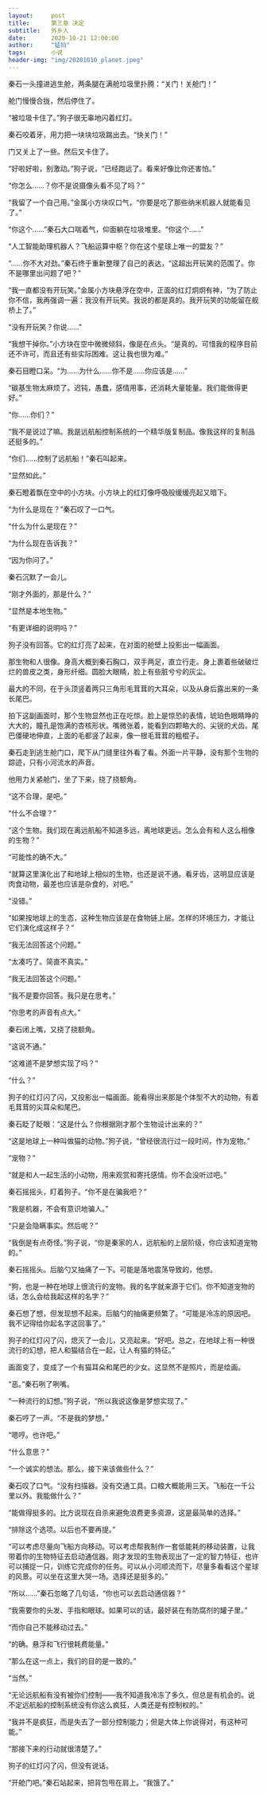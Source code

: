 ```yaml
---
layout:     post
title:      第三章 决定
subtitle:   外乡人
date:       2020-10-21 12:00:00
author:    	"猛犸"
tags:		小说
header-img: "img/20201010_planet.jpeg"
---
```


秦石一头撞进逃生舱，两条腿在满舱垃圾里扑腾：“关门！关舱门！”

舱门慢慢合拢，然后停住了。

“被垃圾卡住了。”狗子很无辜地闪着红灯。

秦石咬着牙，用力把一块块垃圾踹出去。“快关门！”

门又关上了一些。然后又卡住了。

“好啦好啦，别激动。”狗子说，“已经跑远了。看来好像比你还害怕。”

“你怎么……？你不是说摄像头看不见了吗？”

“我留了一个自己用。”金属小方块叹口气，“你要是吃了那些纳米机器人就能看见了。”

“你这个……”秦石大口喘着气，仰面躺在垃圾堆里。“你这个……”

“人工智能助理机器人？飞船运算中枢？你在这个星球上唯一的盟友？”

“……你不大对劲。”秦石终于重新整理了自己的表达，“这超出开玩笑的范围了。你不是哪里出问题了吧？”

“我一直都没有开玩笑。”金属小方块悬浮在空中，正面的红灯炯炯有神，“为了防止你不信，我再强调一遍：我没有开玩笑。我说的都是真的。我开玩笑的功能留在舰桥上了。”

“没有开玩笑？你说……”

“我想干掉你。”小方块在空中微微倾斜，像是在点头。“是真的。可惜我的程序目前还不许可，而且还有些实际困难。这让我也很为难。”

秦石目瞪口呆。“为……为什么……你不是……你应该是……”

“碳基生物太麻烦了。迟钝，愚蠢，感情用事，还消耗大量能量。我们能做得更好。”

“你……你们？”

“我不是说过了嘛。我是远航船控制系统的一个精华版复制品。像我这样的复制品还挺多的。”

“你们……控制了远航船！”秦石叫起来。

“显然如此。”

秦石瞪着飘在空中的小方块。小方块上的红灯像呼吸般缓缓亮起又暗下。

“为什么是现在？”秦石叹了一口气。

“什么为什么是现在？”

“为什么现在告诉我？”

“因为你问了。”

秦石沉默了一会儿。

“刚才外面的，那是什么？”

“显然是本地生物。”

“有更详细的说明吗？”

狗子没有回答。它的红灯亮了起来，在对面的舱壁上投影出一幅画面。

那生物和人很像。身高大概到秦石胸口，双手两足，直立行走。身上裹着些破破烂烂的兽皮之类，身形纤细。圆脸大眼睛，脸上有些脏兮兮的灰尘。

最大的不同，在于头顶竖着两只三角形毛茸茸的大耳朵，以及从身后露出来的一条长尾巴。

拍下这副画面时，那个生物显然也正在吃惊。脸上是惊恐的表情，琥珀色眼睛睁的大大的，瞳孔是饱满的杏核形状。嘴微张着，能看到四颗略大的、尖锐的犬齿。尾巴僵硬地伸直，上面的毛都竖了起来，像一根毛茸茸的粗棍子。

秦石走到逃生舱门口，爬下从门缝里往外看了看。外面一片平静，没有那个生物的踪迹，只有小河流水的声音。

他用力关紧舱门，坐了下来，挠了挠额角。

“这不合理，是吧。”

“什么不合理？”

“这个生物。我们现在离远航船不知道多远，离地球更远。怎么会有和人这么相像的生物？”

“可能性的确不大。”

“就算这里演化出了和地球上相似的生物，也还是说不通。看牙齿，这明显应该是肉食动物，最差也应该是杂食的，对吧。”

“没错。”

“如果按地球上的生态，这种生物应该是在食物链上层。怎样的环境压力，才能让它们演化成这样子？”

“我无法回答这个问题。”

“太凑巧了。简直不真实。”

“我无法回答这个问题。”

“我不是要你回答。我只是在思考。”

“你思考的声音有点大。”

秦石闭上嘴，又挠了挠额角。

“这说不通。”

“这难道不是梦想实现了吗？”

“什么？”

狗子的红灯闪了闪，又投影出一幅画面。能看得出来那是个体型不大的动物，有着毛茸茸的尖耳朵和尾巴。

秦石眨了眨眼：“这是什么？你根据刚才那个生物设计出来的？”

“这是地球上一种叫做猫的动物。”狗子说，“曾经很流行过一段时间，作为宠物。”

“宠物？”

“就是和人一起生活的小动物，用来观赏和寄托感情。你不会没听过吧。”

秦石摇摇头，盯着狗子。“你不是在骗我吧？”

“我是机器，不会有意识地骗人。”

“只是会隐瞒事实。然后呢？”

“我倒是有点奇怪。”狗子说，“你是秦家的人，远航船的上层阶级，你应该知道宠物的。”

秦石摇摇头。后脑勺又抽痛了一下。可能是落地震荡导致的，他想。

“狗，也是一种在地球上很流行的宠物。我的名字就来源于它们。你不知道宠物的话，怎么会给我起这样的名字？”

秦石想了想，但发现想不起来。后脑勺的抽痛更频繁了。“可能是冷冻的原因吧。我不记得给你起名字这回事了。”

狗子的红灯闪了闪，熄灭了一会儿，又亮起来。“好吧。总之，在地球上有一种很流行的幻想，把人和猫结合在一起，让人有猫的特征。”

画面变了，变成了一个有猫耳朵和尾巴的少女。这显然不是照片，而是绘画。

“恶。”秦石咧了咧嘴。

“一种流行的幻想。”狗子说，“所以我说这像是梦想实现了。”

秦石哼了一声。“不是我的梦想。”

“嗯哼。也许吧。”

“什么意思？”

“一个诚实的想法。那么，接下来该做些什么？”

秦石叹了口气。“没有扫描器。没有交通工具。口粮大概能用三天。飞船在一千公里以外。我能做什么？”

“能做得挺多的。比方说现在自杀来避免浪费更多资源，这是最简单的选择。”

“排除这个选项。以后也不要再提。”

“可以考虑尽量向飞船方向移动。可以考虑帮我制作一套低能耗的移动装置，让我带着你的生物特征去启动通信器。刚才发现的生物表现出了一定的智力特征，也许可以捕捉一只，训练它完成你的任务。可以从小河顺流而下，尽量多看看这个星球的风景。可以坐在这里大哭一场。选择还是挺多的。”

“所以……”秦石忽略了几句话，“你也可以去启动通信器？”

“我需要你的头发、手指和眼球。如果可以的话，最好装在有防腐剂的罐子里。”

“而你自己不能移动过去。”

“的确。悬浮和飞行很耗费能量。”

“那么在这一点上，我们的目的是一致的。”

“当然。”

“无论远航船有没有被你们控制——我不知道我冷冻了多久，但总是有机会的。说不定远航船的控制系统没有你这么疯狂，人类还是有控制权的。”

“我并不是疯狂，而是失去了一部分控制能力；但是大体上你说得对，有这种可能。”

“那接下来的行动就很清楚了。”

狗子的红灯闪了闪，但没有说话。

“开舱门吧。”秦石站起来，把背包甩在肩上。“我饿了。”